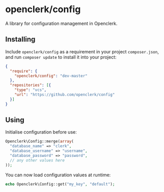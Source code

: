 openclerk/config
============

A library for configuration management in Openclerk.

## Installing

Include `openclerk/config` as a requirement in your project `composer.json`,
and run `composer update` to install it into your project:

```json
{
  "require": {
    "openclerk/config": "dev-master"
  },
  "repositories": [{
    "type": "vcs",
    "url": "https://github.com/openclerk/config"
  }]
}
```

## Using

Initialise configuration before use:

```php
Openclerk\Config::merge(array(
  "database_name" => "clerk",
  "database_username" => "username",
  "database_password" => "password",
  // any other values here
));
```

You can now load configuration values at runtime:

```php
echo Openclerk\Config::get("my_key", "default");
```
